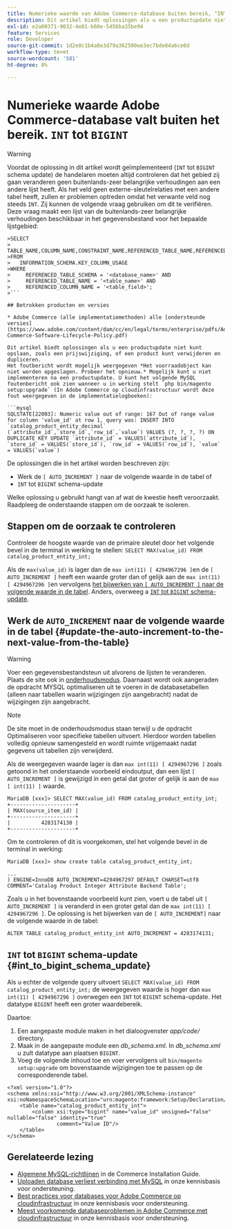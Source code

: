 ```yaml
---
title: Numerieke waarde van Adobe Commerce-database buiten bereik, "INT" tot "BIGINT"
description: Dit artikel biedt oplossingen als u een productupdate niet kunt opslaan, zoals een prijswijziging, of een product kunt verwijderen en dupliceren.
exl-id: e2a00371-9032-4e81-b60e-5456ba35be94
feature: Services
role: Developer
source-git-commit: 1d2e0c1b4a8e3d79a362500ee3ec7bde84a6ce0d
workflow-type: tm+mt
source-wordcount: '581'
ht-degree: 0%

---
```


# Numerieke waarde Adobe Commerce-database valt buiten het bereik. `INT` tot `BIGINT`

>[!WARNING]
>
>Voordat de oplossing in dit artikel wordt geïmplementeerd (`INT` tot `BIGINT` schema update) de handelaren moeten altijd controleren dat het gebied zij gaan veranderen geen buitenlands-zeer belangrijke verhoudingen aan een andere lijst heeft. Als het veld geen externe-sleutelrelaties met een andere tabel heeft, zullen er problemen optreden omdat het verwante veld nog steeds `INT`. Zij kunnen de volgende vraag gebruiken om dit te verifiëren. Deze vraag maakt een lijst van de buitenlands-zeer belangrijke verhoudingen beschikbaar in het gegevensbestand voor het bepaalde lijstgebied:
>
```mysql
>SELECT 
>     TABLE_NAME,COLUMN_NAME,CONSTRAINT_NAME,REFERENCED_TABLE_NAME,REFERENCED_COLUMN_NAME
>FROM
>   INFORMATION_SCHEMA.KEY_COLUMN_USAGE
>WHERE
>     REFERENCED_TABLE_SCHEMA = '<database_name>' AND
>     REFERENCED_TABLE_NAME = '<table_name>' AND
>     REFERENCED_COLUMN_NAME = '<table_field>';
>```

## Betrokken producten en versies

* Adobe Commerce (alle implementatiemethoden) alle [ondersteunde versies](https://www.adobe.com/content/dam/cc/en/legal/terms/enterprise/pdfs/Adobe-Commerce-Software-Lifecycle-Policy.pdf)

Dit artikel biedt oplossingen als u een productupdate niet kunt opslaan, zoals een prijswijziging, of een product kunt verwijderen en dupliceren.
Het foutbericht wordt mogelijk weergegeven *Het voorraadobject kan niet worden opgeslagen. Probeer het opnieuw.* Mogelijk kunt u niet implementeren na een productupdate. U kunt het volgende MySQL foutenbericht ook zien wanneer u in werking stelt `php bin/magento setup:upgrade` (In Adobe Commerce op cloudinfrastructuur wordt deze fout weergegeven in de implementatielogboeken):

```mysql
SQLSTATE[22003]: Numeric value out of range: 167 Out of range value for column 'value_id' at row 1, query was: INSERT INTO `catalog_product_entity_decimal` (`attribute_id`,`store_id`,`row_id`,`value`) VALUES (?, ?, ?, ?) ON DUPLICATE KEY UPDATE `attribute_id` = VALUES(`attribute_id`), `store_id` = VALUES(`store_id`), `row_id` = VALUES(`row_id`), `value` = VALUES(`value`)
```

De oplossingen die in het artikel worden beschreven zijn:
* Werk de `[ AUTO_INCREMENT ]` naar de volgende waarde in de tabel of
* `INT` tot `BIGINT` schema-update

Welke oplossing u gebruikt hangt van af wat de kwestie heeft veroorzaakt. Raadpleeg de onderstaande stappen om de oorzaak te isoleren.

## Stappen om de oorzaak te controleren


Controleer de hoogste waarde van de primaire sleutel door het volgende bevel in de terminal in werking te stellen: `SELECT MAX(value_id) FROM catalog_product_entity_int;`

Als de `max(value_id)` is lager dan de `max int(11) [ 4294967296 ]`en de `[ AUTO_INCREMENT ]` heeft een waarde groter dan of gelijk aan de `max int(11) [ 4294967296 ]`en vervolgens [het bijwerken van `[ AUTO_INCREMENT ]` naar de volgende waarde in de tabel](#update-the-auto-increment-to-the-next-value-from-the-table). Anders, overweeg a [`INT` tot `BIGINT` schema-update](#int_to_bigint_schema_update).

## Werk de `AUTO_INCREMENT` naar de volgende waarde in de tabel {#update-the-auto-increment-to-the-next-value-from-the-table}

>[!WARNING]
>
>Voer een gegevensbestandsteun uit alvorens de lijsten te veranderen. Plaats de site ook in [onderhoudsmodus](https://experienceleague.adobe.com/docs/commerce-operations/configuration-guide/setup/application-modes.html#maintenance-mode). Daarnaast wordt ook aangeraden de opdracht MYSQL optimaliseren uit te voeren in de databasetabellen (alleen naar tabellen waarin wijzigingen zijn aangebracht) nadat de wijzigingen zijn aangebracht.

>[!NOTE]
>
>De site moet in de onderhoudsmodus staan terwijl u de opdracht Optimaliseren voor specifieke tabellen uitvoert. Hierdoor worden tabellen volledig opnieuw samengesteld en wordt ruimte vrijgemaakt nadat gegevens uit tabellen zijn verwijderd.

Als de weergegeven waarde lager is dan `max int(11) [ 4294967296 ]` zoals getoond in het onderstaande voorbeeld eindoutput, dan een lijst `[ AUTO_INCREMENT ]` is gewijzigd in een getal dat groter of gelijk is aan de `max [ int(11) ]` waarde.

```mariadb
MariaDB [xxx]> SELECT MAX(value_id) FROM catalog_product_entity_int;
+---------------------+
| MAX(source_item_id) |
+---------------------+
|          4283174130 |
+---------------------+
```

Om te controleren of dit is voorgekomen, stel het volgende bevel in de terminal in werking:

```
MariaDB [xxx]> show create table catalog_product_entity_int;

...
) ENGINE=InnoDB AUTO_INCREMENT=4294967297 DEFAULT CHARSET=utf8 COMMENT='Catalog Product Integer Attribute Backend Table';
```

Zoals u in het bovenstaande voorbeeld kunt zien, voert u de tabel uit `[ AUTO_INCREMENT ]` is veranderd in een groter getal dan de `max int(11) [ 4294967296 ]`. De oplossing is het bijwerken van de `[ AUTO_INCREMENT]` naar de volgende waarde in de tabel:

```
ALTER TABLE catalog_product_entity_int AUTO_INCREMENT = 4283174131;
```

## `INT` tot `BIGINT` schema-update {#int_to_bigint_schema_update}

Als u echter de volgende query uitvoert `SELECT MAX(value_id) FROM catalog_product_entity_int;` de weergegeven waarde is hoger dan `max int(11) [ 4294967296 ]`  overwegen een `INT` tot `BIGINT` schema-update. Het datatype `BIGINT` heeft een groter waardebereik.

Daartoe:

1. Een aangepaste module maken in het dialoogvenster *app/code/* directory.
1. Maak in de aangepaste module een *db_schema.xml*. In *db_schema.xml* u zult datatype aan plaatsen `BIGINT`.
1. Voeg de volgende inhoud toe en voer vervolgens uit `bin/magento setup:upgrade` om bovenstaande wijzigingen toe te passen op de corresponderende tabel.

```
<?xml version="1.0"?>
<schema xmlns:xsi="http://www.w3.org/2001/XMLSchema-instance" xsi:noNamespaceSchemaLocation="urn:magento:framework:Setup/Declaration/Schema/etc/schema.xsd">
    <table name="catalog_product_entity_int">
        <column xsi:type="bigint" name="value_id" unsigned="false" nullable="false" identity="true"
                comment="Value ID"/>
    </table>
</schema>
```


## Gerelateerde lezing

* [Algemene MySQL-richtlijnen](https://experienceleague.adobe.com/docs/commerce-operations/installation-guide/prerequisites/database-server/mysql.html) in de Commerce Installation Guide.
* [Uploaden database verliest verbinding met MySQL](https://experienceleague.adobe.com/docs/commerce-knowledge-base/kb/troubleshooting/database/database-upload-loses-connection-to-mysql.html) in onze kennisbasis voor ondersteuning.
* [Best practices voor databases voor Adobe Commerce op cloudinfrastructuur](https://experienceleague.adobe.com/docs/commerce-knowledge-base/kb/best-practices/database/database-best-practices-for-magento-commerce-cloud.html) in onze kennisbasis voor ondersteuning.
* [Meest voorkomende databaseproblemen in Adobe Commerce met cloudinfrastructuur](https://experienceleague.adobe.com/docs/commerce-knowledge-base/kb/best-practices/database/most-common-database-issues-in-magento-commerce-cloud.html) in onze kennisbasis voor ondersteuning.
